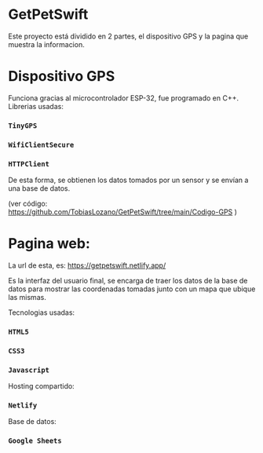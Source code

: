 # GetPetSwift 
Este proyecto está dividido en 2 partes, el dispositivo GPS y la pagina que muestra la informacion.



# Dispositivo GPS
Funciona gracias al microcontrolador ESP-32, fue programado en C++.
Librerias usadas:

### `TinyGPS`
### `WifiClientSecure`
### `HTTPClient`

De esta forma, se obtienen los datos tomados por un sensor y se envían a una base de datos.

(ver código: https://github.com/TobiasLozano/GetPetSwift/tree/main/Codigo-GPS )





# Pagina web:
La url de esta, es:
https://getpetswift.netlify.app/

Es la interfaz del usuario final, se encarga de traer los datos de la base de datos para mostrar las coordenadas tomadas junto con un mapa que ubique las mismas.


Tecnologias usadas:

### `HTML5`
### `CSS3`
### `Javascript`
 
Hosting compartido:
### `Netlify`
Base de datos:
### `Google Sheets`

